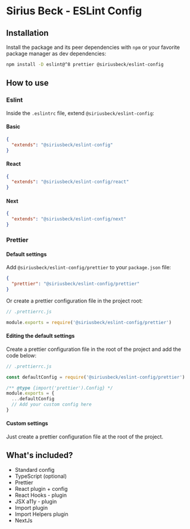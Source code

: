 # Sirius Beck - ESLint Config

## Installation

Install the package and its peer dependencies with `npm` or your favorite package manager as dev dependencies:

```bash
npm install -D eslint@^8 prettier @siriusbeck/eslint-config
```

## How to use

### Eslint

Inside the `.eslintrc` file, extend `@siriusbeck/eslint-config`:

#### Basic

```json
{
  "extends": "@siriusbeck/eslint-config"
}
```

#### React

```json
{
  "extends": "@siriusbeck/eslint-config/react"
}
```

#### Next

```json
{
  "extends": "@siriusbeck/eslint-config/next"
}
```

### Prettier

#### Default settings

Add `@siriusbeck/eslint-config/prettier` to your `package.json` file:

```json
{
  "prettier": "@siriusbeck/eslint-config/prettier"
}
```

Or create a prettier configuration file in the project root:

```javascript
// .prettierrc.js

module.exports = require('@siriusbeck/eslint-config/prettier')
```

#### Editing the default settings

Create a prettier configuration file in the root of the project and add the code below:

```javascript
// .prettierrc.js

const defaultConfig = require('@siriusbeck/eslint-config/prettier')

/** @type {import('prettier').Config} */
module.exports = {
  ...defaultConfig
  // Add your custom config here
}
```

#### Custom settings

Just create a prettier configuration file at the root of the project.

## What's included?

- Standard config
- TypeScript (optional)
- Prettier
- React plugin + config
- React Hooks - plugin
- JSX a11y - plugin
- Import plugin
- Import Helpers plugin
- NextJs
